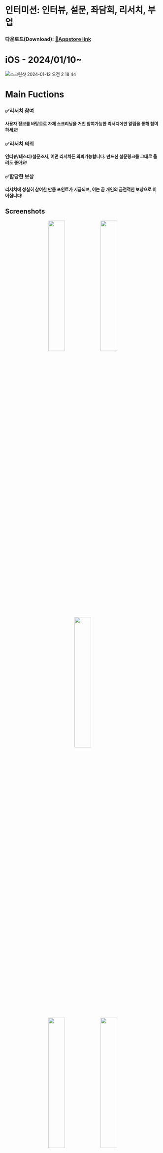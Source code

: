 # 인터미션: 인터뷰, 설문, 좌담회, 리서치, 부업
### 다운로드(Download): [📱Appstore link ](https://apps.apple.com/us/app/인터미션-intermission/id6471970116)

# iOS - 2024/01/10~
![스크린샷 2024-01-12 오전 2 18 44](https://github.com/GrowthHelper-Intermission/.github/assets/106448279/9e061d1e-b1b4-41c6-96f1-94e6337185a0)

# Main Fuctions
### ✅리서치 참여
#### 사용자 정보를 바탕으로 자체 스크리닝을 거친 참여가능한 리서치에만 알림을 통해 참여하세요!
### ✅리서치 의뢰
#### 인터뷰/테스터/설문조사, 어떤 리서치든 의뢰가능합니다. 만드신 설문링크를 그대로 올려도 좋아요!
### ✅합당한 보상
#### 리서치에 성실히 참여한 만큼 포인트가 지급되며, 이는 곧 개인의 금전적인 보상으로 이어집니다!


## Screenshots
<p align="center" width="100%">
<img width="32.9%" src = "https://github.com/GrowthHelper-Intermission/.github/assets/106448279/afcf6667-38d7-4919-a39a-79f44b489725">
<img width="32.9%" src = "https://github.com/GrowthHelper-Intermission/.github/assets/106448279/69818e49-7bc3-43ac-9a80-058c20cede1c">
<img width="32.9%" src = "https://github.com/GrowthHelper-Intermission/.github/assets/106448279/9396fe2f-5cf9-4157-b3a3-1178fb166b23">
</p>
<p align="center" width="100%">
<img width="32.9%" src = "https://github.com/GrowthHelper-Intermission/.github/assets/106448279/09d3c0eb-e77c-409a-bbd8-0f3b98341d4c">
<img width="32.9%" src = "https://github.com/GrowthHelper-Intermission/.github/assets/106448279/22235819-55af-4a92-9cb6-95b494fa42f3">
<img width="32.9%" src = "https://github.com/GrowthHelper-Intermission/.github/assets/106448279/2136fd4f-47bb-4160-a4a5-e2ade0d409e3">
</p>
<img width="37%" src = "https://github.com/GrowthHelper-Intermission/.github/assets/106448279/a1217a4c-073d-46b8-b5a9-e51e0f60fa04">
<img width="37%" src = "https://github.com/GrowthHelper-Intermission/.github/assets/106448279/6782b97e-778d-4751-bdac-5951e05377d8">

# Members

## Front-End

| 이름                                           | 전공           | 학번    | Email | 역할   |             
| -------------------------------------------- | -------------- | ------ | -------------------- | ------ |
| 이도형      | 컴퓨터공학전공 | 20학번   | rlrlfhtm5@gmail.com | Client(Android/iOS), Admin(Web)   |
| 김건휘      | 멀티미디어소프트웨어공학전공     | 18학번   |  kimkeonhwi991231@gmail.com | Admin(Web)  | 

##  Back-End

| 이름                                        | 전공           | 학번    | Email               | 역할   |
| ----------------------------------------- | -------------- | ------ | ------------------- | ------ |
| 전윤환      | 산업시스템공학전공 | 18학번   | jeonyunhwan@gmail.com | Server |
| 박민제      | 컴퓨터공학전공     | 19학번   |  pmj6823@dgu.ac.kr | Admin-Server |

# 🛠️ Tech Stack 🛠️

## FrameWork

<div>
    <img src="https://img.shields.io/badge/Flutter-02569B?style=for-the-badge&logo=flutter&logoColor=white"/>
    <img src="https://img.shields.io/badge/React-20232A?style=for-the-badge&logo=react&logoColor=61DAFB"/>
    <img src="https://img.shields.io/badge/Spring Boot-6DB33F?style=for-the-badge&logo=Spring Boot&logoColor=white"/>
</div>

## Server

<div>
    <img src="https://img.shields.io/badge/docker-%230db7ed.svg?style=for-the-badge&logo=docker&logoColor=white"/>
    <img src="https://img.shields.io/badge/redis-%23DD0031.svg?&style=for-the-badge&logo=redis&logoColor=white"/>
    <img src="https://img.shields.io/badge/AWS-%23FF9900.svg?style=for-the-badge&logo=amazon-aws&logoColor=white"/>
    <img src="https://img.shields.io/badge/nginx-%23009639.svg?style=for-the-badge&logo=nginx&logoColor=white/">
    <img src="https://img.shields.io/badge/Google_Cloud-4285F4?style=for-the-badge&logo=google-cloud&logoColor=white">
<div>

## Stack

<div>
    <!-- Language 추가 -->
    <img src="https://img.shields.io/badge/Dart-0175C2?style=for-the-badge&logo=dart&logoColor=white"/>
    <img src="https://img.shields.io/badge/Java-ED8B00?style=for-the-badge&logo=openjdk&logoColor=white"/>
    <img src="https://img.shields.io/badge/html5-%23E34F26.svg?style=for-the-badge&logo=html5&logoColor=white"/>
    <img src="https://img.shields.io/badge/css3-%231572B6.svg?style=for-the-badge&logo=css3&logoColor=white/">
    <img src="https://img.shields.io/badge/TypeScript-007ACC?style=for-the-badge&logo=typescript&logoColor=white">
    <br>
    <!-- Backend 추가 -->
    <img src="https://img.shields.io/badge/JPA-6DB33F?style=for-the-badge&logo=Spring Boot&logoColor=white" />
    <img src="https://img.shields.io/badge/Spring_Security-6DB33F?style=for-the-badge&logo=Spring-Security&logoColor=white"/>
    <img src="https://img.shields.io/badge/json%20web%20tokens-323330?style=for-the-badge&logo=json-web-tokens&logoColor=pink"/>
    <img src="https://img.shields.io/badge/Hibernate-59666C?style=for-the-badge&logo=Hibernate&logoColor=white" />
    <img src="https://img.shields.io/badge/MySQL-005C84?style=for-the-badge&logo=mysql&logoColor=white"/>
    <br>
    <!-- 나머지 추가 -->
    <img src="https://img.shields.io/badge/Firebase-FFCA28?style=for-the-badge&logo=firebase&logoColor=black"/>
    <img src="https://img.shields.io/badge/http-0.13.6-red?style=for-the-badge"/>
    <img src="https://img.shields.io/badge/uuid-3.0.7-blue?style=for-the-badge"/>
</div>

## Target Market

<div>
  
  <img src="https://img.shields.io/badge/App_Store-0D96F6?style=for-the-badge&logo=app-store&logoColor=white"/>
  <img src="https://img.shields.io/badge/Google_Play-414141?style=for-the-badge&logo=google-play&logoColor=white/">

<div>


---


# ❇️ Intermission Architecture
![스크린샷 2023-12-07 오전 1 45 43](https://github.com/GrowthHelper-Intermission/.github/assets/106448279/8c300134-5a09-4662-b31a-814281d56e13)

# Server Architecture
![스크린샷 2023-12-06 오후 11 44 03](https://github.com/GrowthHelper-Intermission/.github/assets/147581818/eef5bfa5-7f83-4772-8d0a-6a4bdb495375)
---


## Copyright © 2024 GROWTH HELPER CO., LTD
---



